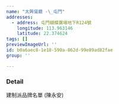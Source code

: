 ```yaml
---
name: "太興餐廳 -\_屯門"
addresses:
  - address: 屯門蝴蝶廣場地下R124號
    longitude: 113.963146
    latitude: 22.374624
tags: []
previewImageUrl: ''
id: b0a6aec8-1e18-590a-862d-99e89ad82fae
group: ''

---
```

### Detail
建制派品牌名單 (陳永安)

